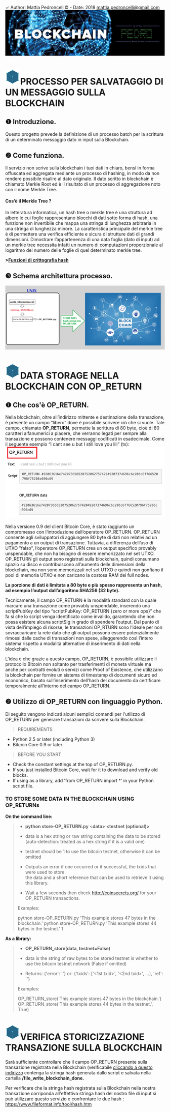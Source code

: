 ✓ Author: Mattia Pedroncelli© - Date: 2018  mattia.pedroncelli@gmail.com
![logo_project](./images/logo_project_pedro.jpg)


# ![block](./images/Block.jpg)PROCESSO PER SALVATAGGIO DI UN MESSAGGIO SULLA BLOCKCHAIN

## ❶ Introduzione.
Questo progetto prevede la definizione di un processo batch per la scrittura di un determinato messaggio dato in input sulla Blockchain.
 

## ❷	Come funziona.

Il servizio non scrive sulla blockchain i tuoi dati in chiaro, bensì in forma offuscata ed aggregata mediante un processo di hashing, in modo da non rendere possibile risalire al dato originale. Il dato scritto in blockchain è chiamato Merkle Root ed è il risultato di un processo di aggregazione noto con il nome Merkle Tree.

#### Cos’è il Merkle Tree ? 

In letteratura informatica, un hash tree o merkle tree è una struttura ad albero le cui foglie rappresentano blocchi di dati sotto forma di hash, una funzione non invertibile che mappa una stringa di lunghezza arbitraria in una stringa di lunghezza minore. La caratteristica principale del merkle tree è di permettere una verifica efficiente e sicura di strutture dati di grandi dimensioni.
Dimostrare l’appartenenza di una data foglia (dato di input) ad un merkle tree necessita infatti un numero di computazioni proporzionale al logaritmo del numero delle foglie di quel determinato merkle tree.
 
**>[Funzioni di crittografia hash](http://www.wikiwand.com/en/SHA-2)** 
 
## ❸ Schema architettura processo.

![schema_processo](./images/schema.png)
 
# ![block](./images/Block.jpg)DATA STORAGE NELLA BLOCKCHAIN CON OP_RETURN

## ❶	Che cos'è OP_RETURN.

Nella blockchain, oltre all’indirizzo mittente e destinazione della transazione, è presente un campo “libero” dove è possibile scrivere ciò che si vuole. Tale campo, chiamato **OP_RETURN**, permette la scrittura di 80 byte, cioè di 80 caratteri alfanumerici a piacere, che verranno legati per sempre alla transazione e possono contenere messaggi codificati in esadecimale.
Come il seguente esempio “I cant see u but I still love you lili” (tx):
![OP_RETURN](./images/OP_RETURN.png)

Nella versione 0.9 del client Bitcoin Core, è stato raggiunto un compromesso con l’introduzione dell’operatore OP_RETURN. OP_RETURN consente agli sviluppatori di aggiungere 80 byte di dati non relativi ad un pagamento a un output di transazione. Tuttavia, a differenza dell’uso di UTXO "falso", l’operatore OP_RETURN crea un output specifico provably unspendable, che non ha bisogno di essere memorizzato nel set UTXO. OP_RETURN gli output sono registrati sulla blockchain, quindi consumano spazio su disco e contribuiscono all’aumento delle dimensioni della blockchain, ma non sono memorizzati nel set UTXO e quindi non gonfiano il pool di memoria UTXO e non caricano la costosa RAM dei full nodes.

**La porzione di dati è limitata a 80 byte e più spesso rappresenta un hash, ad esempio l’output dall’algoritmo SHA256 (32 byte).** 

Tecnicamente, il campo OP_RETURN è la modalità standard con la quale marcare una transazione come provably unspendable, inserendo una scriptPubKey del tipo “scriptPubKey: OP_RETURN {zero or more ops}” che fa sì che lo script venga identificato come invalido, garantendo che non possa esistere alcuna scriptSig in grado di spendere l’output. Dal punto di vista dell’impiego di risorse, le transazioni OP_RTURN sono l’ideale per non sovraccaricare la rete dato che gli output possono essere potenzialmente rimossi dalle cache di transazioni non spese, alleggerendo così l’intero sistema rispetto a modalità alternative di inserimento di dati nella blockchain.

L’idea è che grazie a questo campo, OP_RETURN, è possibile utilizzare il protocollo Bitcoin non soltanto per trasferimenti di moneta virtuale ma anche per contratti evoluti o servizi come Proof of Existence, che utilizzano la blockchain per fornire un sistema di timestamp di documenti sicuro ed economico, basato sull’inserimento dell’hash del documento da certificare temporalmente all’interno del campo OP_RETURN.


## ❷ Utilizzo di OP_RETURN con linguaggio Python.

Di seguito vengono indicati alcuni semplici comandi per l'utilizzo di OP_RETURN per generare transazioni da scrivere sulla Blockchain.
   

>REQUIREMENTS
* Python 2.5 or later (including Python 3)
* Bitcoin Core 0.9 or later
 
>BEFORE YOU START 
* Check the constant settings at the top of OP_RETURN.py. 
* If you just installed Bitcoin Core, wait for it to download and verify old blocks.
* If using as a library, add 'from OP_RETURN import *' in your Python script file.
 

### TO STORE SOME DATA IN THE BLOCKCHAIN USING OP_RETURNs

**On the command line:**

>* **python store-OP_RETURN.py** <**data> <testnet (optional)>**
> 
>  - data is a hex string or raw string containing the data to be stored 
>    (auto-detection: treated as a hex string if it is a valid one)   
>  - testnet should be 1 to use the bitcoin testnet, otherwise it can be omitted 
> 
>  - Outputs an error if one occurred or if successful, the txids that were used to store  
>    the data and a short reference that can be used to retrieve it using this library. 
>  
>  - Wait a few seconds then check http://coinsecrets.org/ for your OP_RETURN transactions. 
>  
> Examples:
> 
>  python store-OP_RETURN.py 'This example stores 47 bytes in the blockchain.' 
>  python store-OP_RETURN.py 'This example stores 44 bytes in the testnet.' 1
   
    
**As a library:**
 
>* **OP_RETURN_store(data, testnet=False)**
> 
>  - data is the string of raw bytes to be stored 
>    testnet is whether to use the bitcoin testnet network (False if omitted) 
>   
>  - Returns: {'error': '<some error string>'} 
>         or: {'txids': ['<1st txid>', '<2nd txid>', ...],
>              'ref': '<ref for retrieving data>'}
>             
> Examples:
>  
>  OP_RETURN_store('This example stores 47 bytes in the blockchain.')  
>  OP_RETURN_store('This example stores 44 bytes in the testnet.', True)
  
# ![block](./images/Block.jpg)VERIFICA STORICIZZAZIONE TRANSAZIONE SULLA BLOCKCHAIN

Sarà sufficiente controllare che il campo OP_RETURN presente sulla transazione registrata nella Blockchain (verificabile [cliccando a questo indirizzo](https://www.blockchain.com/explorer) contenga la stringa hash generata dallo script e salvata nella cartella **/file_write_blockchain_done.**

Per verificare che la stringa hash registrata sulla Blockchain nella nostra transazione corriponda all'effettiva stringa hash del nostro file di input si può utilizzare questo servizio e confrontare le due hash : https://www.fileformat.info/tool/hash.htm


